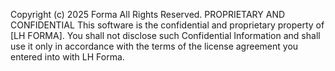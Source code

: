 Copyright (c) 2025 Forma
All Rights Reserved.
PROPRIETARY AND CONFIDENTIAL
This software is the confidential and proprietary property of [LH FORMA]. You shall not disclose such Confidential Information and 
shall use it only in accordance with the terms of the license agreement you entered into with LH Forma.
